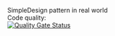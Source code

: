 SimpleDesign pattern in real world  
Code quality:  
[![Quality Gate Status](https://sonarcloud.io/api/project_badges/measure?project=thienvdt_designpatterninrealworld&metric=alert_status)](https://sonarcloud.io/dashboard?id=thienvdt_designpatterninrealworld)
